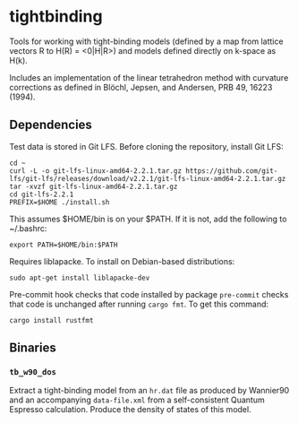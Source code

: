 # tightbinding

Tools for working with tight-binding models (defined by a map from lattice
vectors R to H(R) = <0|H|R>) and models defined directly on k-space as H(k).

Includes an implementation of the linear tetrahedron method with curvature
corrections as defined in Blöchl, Jepsen, and Andersen, PRB 49, 16223 (1994).

## Dependencies

Test data is stored in Git LFS. Before cloning the repository, install Git LFS:

    cd ~
    curl -L -o git-lfs-linux-amd64-2.2.1.tar.gz https://github.com/git-lfs/git-lfs/releases/download/v2.2.1/git-lfs-linux-amd64-2.2.1.tar.gz
    tar -xvzf git-lfs-linux-amd64-2.2.1.tar.gz
    cd git-lfs-2.2.1
    PREFIX=$HOME ./install.sh

This assumes $HOME/bin is on your $PATH. If it is not, add the following to ~/.bashrc:

    export PATH=$HOME/bin:$PATH

Requires liblapacke. To install on Debian-based distributions:

    sudo apt-get install liblapacke-dev

Pre-commit hook checks that code installed by package `pre-commit` checks that
code is unchanged after running `cargo fmt`. To get this command:

    cargo install rustfmt

## Binaries

### `tb_w90_dos`

Extract a tight-binding model from an `hr.dat` file as produced by Wannier90
and an accompanying `data-file.xml` from a self-consistent Quantum Espresso
calculation. Produce the density of states of this model.
